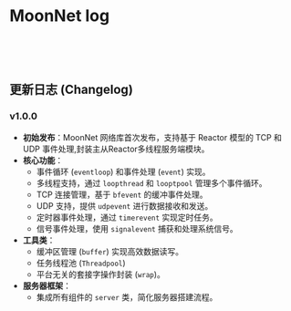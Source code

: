 # MoonNet log

​	

​	

## 更新日志 (Changelog)

### v1.0.0

- **初始发布**：MoonNet 网络库首次发布，支持基于 Reactor 模型的 TCP 和 UDP 事件处理,封装主从Reactor多线程服务端模块。
- **核心功能**：
  - 事件循环 (`eventloop`) 和事件处理 (`event`) 实现。
  - 多线程支持，通过 `loopthread` 和 `looptpool` 管理多个事件循环。
  - TCP 连接管理，基于 `bfevent` 的缓冲事件处理。
  - UDP 支持，提供 `udpevent` 进行数据接收和发送。
  - 定时器事件处理，通过 `timerevent` 实现定时任务。
  - 信号事件处理，使用 `signalevent` 捕获和处理系统信号。
- **工具类**：
  - 缓冲区管理 (`buffer`) 实现高效数据读写。
  - 任务线程池 (`Threadpool`)
  - 平台无关的套接字操作封装 (`wrap`)。
- **服务器框架**：
  - 集成所有组件的 `server` 类，简化服务器搭建流程。

